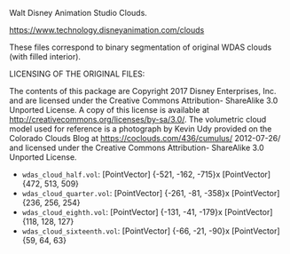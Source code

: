 Walt Disney Animation Studio Clouds.

https://www.technology.disneyanimation.com/clouds

These files correspond to binary segmentation of original WDAS clouds (with filled interior).

LICENSING OF THE ORIGINAL FILES:

The contents of this package are Copyright 2017 Disney Enterprises,
Inc. and are licensed under the Creative Commons Attribution-
ShareAlike 3.0 Unported License. A copy of this license is available
at http://creativecommons.org/licenses/by-sa/3.0/. The volumetric
cloud model used for reference is a photograph by Kevin Udy provided
on the Colorado Clouds Blog at https://coclouds.com/436/cumulus/
2012-07-26/ and licensed under the Creative Commons Attribution-
ShareAlike 3.0 Unported License.


* `wdas_cloud_half.vol`: [PointVector] {-521, -162, -715}x [PointVector] {472, 513, 509}
* `wdas_cloud_quarter.vol`: [PointVector] {-261, -81, -358}x [PointVector] {236, 256, 254}
* `wdas_cloud_eighth.vol`:  [PointVector] {-131, -41, -179}x [PointVector] {118, 128, 127}
* `wdas_cloud_sixteenth.vol`: [PointVector] {-66, -21, -90}x [PointVector] {59, 64, 63}
